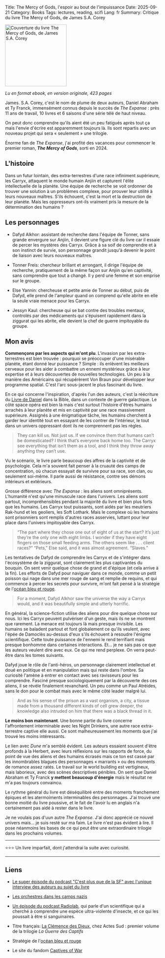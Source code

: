 Title: The Mercy of Gods, l'espoir au bout de l'impuissance
Date: 2025-09-21
Category: Books
Tags: lectures, reading, scifi
Lang: fr
Summary: Critique du livre The Mercy of Gods, de James S.A. Corey

<img src="https://m.media-amazon.com/images/I/81axCW+lOGL._SL1500_.jpg" alt="Couverture du livre The Mercy of Gods, de James S.A. Corey" width="200" height="auto">

_Lu en format ebook, en version originale, 423 pages_

James. S.A. Corey, c'est le nom de plume de deux auteurs, Daniel Abraham et Ty Franck, immensément connus depuis le succès de _The Expanse_ : près 11 ans de travail, 10 livres et 6 saisons d'une série télé de haut niveau.

On peut donc comprendre qu'ils aient été un peu fatigués après tout ça mais l'envie d'écrire est apparemment toujours là. Ils sont repartis avec un nouveau projet qui sera « seulement » une trilogie.

Énorme fan de _The Expanse_, j'ai profité des vacances pour commencer le premier roman, **_The Mercy of  Gods_**, sorti en 2024.

## L'histoire

Dans un futur lointain, des extra-terrestres d'une race infiniment supérieure, les Carryx, attaquent le monde humain Anjiin et capturent l'élite intellectuelle de la planète. Une équipe de recherche se voit ordonner de trouver une solution à un problèmes complexe, pour prouver leur utilité à leurs nouveaux maîtres. S'ils échouent, c'est la mort et la destruction de leur planète. Mais les oppresseurs ont-ils vraiment pris la mesure de la détermination des humains ?

## Les personnages

* Dafyd Alkhor: assistant de recherche dans l'équipe de  Tonner, sans grande envergure sur Anjiin, il devient une figure clé du livre car il essaie de percer les mystères des Carryx. Grâce à sa soif de comprendre et à son instinct de survie, son personnage grandit jusqu'à devenir le point de liaison avec leurs nouveaux maîtres.

* Tonner Freis: chercheur brillant et arrongant, il dirige l'équipe de recherche, pratiquement de la même façon sur Anjiin qu'en captivité, sans comprendre que tout a changé. Il y perd une femme et son emprise sur le groupe.

* Else Yannin: chercheuse et petite amie de Tonner au début, puis de Dafyd, elle prend de l'ampleur quand on comprend qu'elle abrite en elle la seule vraie menace pour les Carryx.

* Jessyn Kaul: chercheuse qui se bat contre des troubles mentaux, controlés par des médicaments qui s'épuisent rapidement dans la ziggurat qui les abrite, elle devient la chef de guerre impitoyable du groupe.

## Mon avis

**Commençons par les aspects qui m'ont plu**. L'invasion par les extra-terrestres est bien trouvée : pourquoi se préoccuper d'une misérable planète, étant donné leur puissance ? Simple : ils enlèvent les meilleurs cerveaux pour les aider à combattre un ennemi mystérieux grâce à leur expertise et à leurs découvertes de nouvelles technologies. Un peu à la manière des Américains qui récupérèrent Von Braun pour développer leur programme spatial. C'est l'arc sous-jacent le plus fascinant du livre.

En ce qui concerne l'inspiration, d'après l'un des auteurs, c'est la réécriture du [Livre de Daniel](https://fr.wikipedia.org/wiki/Livre_de_Daniel) dans la Bible, dans un contexte de guerre galactique. Le côté space opéra est bien là mais c'est surtout l'histoire d'êtres humains arrachés à leur planète et mis en captivité par une race massivement supérieure. Assignés à une énigmatique tâche, les humains cherchent à garder leur identité tout en essayant de les contrer de l'intérieur, le tout dans un univers oppressant dont ils ne comprennent pas les règles.

> They can kill us. Not just us. If we convince them that humans can’t be domesticated? I think that’s everyone back home too. The Carryx see everything that isn’t them as a tool, and I think they throw away anything they can’t use.

Vu le scénario, le livre parle beaucoup des affres de la captivité et de psychologie. Cela m'a souvent fait penser à la cruauté des camps de concentration, où chacun essayait de survivre pour sa race, son clan, ou seulement soi-même. Il parle aussi de résistance, contre ses démons intérieurs et extérieurs.

Grosse différence avec _The Expanse_ : les aliens sont omniprésents. L'humanité n'est qu'une minuscule race dans l'univers. Les aliens sont partout, incompréhensibles pendant la majorité du livre et bien plus forts que les humains. Les Carryx tout puissants, sont aidés par les meutriers Rak-hund et les geoliers, les Soft Lothark. Mais le complexe où les humains sont prisonniers sont remplis d'autres races asservies, luttant pour leur place dans l'univers impitoyable des Carryx.

> “The part where they chose one out of eight of us at the start? It’s just they’re the only one with eight limbs. I wonder if they have eight fingers on those small feeding arms. The others seem like . . . client races?” “Pets,” Else said, and it was almost agreement. “Slaves.”

Les tentatives de Dafyd de comprendre les Carryx et de s'intégrer dans l'écosystème de la ziggurat, sont  clairement les plus captivantes du bouquin. On sent venir quelque chose de grand et d'épique (et cela arrive à la fin). Les efforts de Dafyd pour naviguer dans ce monde, comme un petit poisson qui nage dans une mer rouge de sang et remplie de requins, et qui commence à percer les secrets pour survivre, m'ont fait pensé à la stratégie de l'[océan bleu et rouge](https://fr.m.wikipedia.org/wiki/Strat%C3%A9gie_oc%C3%A9an_bleu).

> For a moment, Dafyd Alkhor saw the universe the way a Carryx would, and it was beautifully simple and utterly horrific.

En général, la science-fiction utilise des aliens pour dire quelque chose sur nous. Ici les Carryx peuvent pulvériser d'un geste, mais ils ne se montrent que rarement. La menace est toujours là mais presque invisible. Les humains se baladent partout et font globalement ce qu'ils veulent, avec l'épée de Damoclès au-dessus d'eux s'ils échouent à resoudre l'énigme scientifique. Cette toute puissance de l'ennemi le rend terrifiant mais presque bonhomme dans certaines interactions. Et... je ne sais pas ce que les auteurs veulent dire avec eux. Ce qui me rend perplexe. On verra peut-être dans les tomes suivants.

Dafyd joue le rôle de l'anti-héros, un personnage clairement intellectuel et doué en politique et en manipulation mais qui reste dans l'ombre. Sa curiosité l'amène à entrer en contact avec ses ravisseurs pour les comprendre. Fasciné presque sociologiquement par la découverte des ces aliens, il se révèle finalement revanchard. Un peu comme un Paul Atréides, sans le don pour le combat mais avec le même côté leader malgré lui.

> And as his sense of the prison as a vast organism, a city, a tissue made from a thousand different kinds of cell grew deeper, the knowledge also intruded on him that there was a black thread in it.

**Le moins bon maintenant**. Une bonne partie du livre concerne l'affrontement interminable avec les Night Drinkers, une autre race extra-terrestre captive elle aussi. Ce sont malheureusement les moments que j'ai trouvé les moins intéressants.

Le lien avec _Dune_ m'a semblé évident. Les auteurs essaient souvent d'être profonds à la Herbert, avec leurs réflexions sur les rapports de force, du point de vue des aliens et des humains écrasés mais ce ton est cassé par les innombrables blagues des personnages « marrants » ou des moments de romance assez ratés. Le travail sur le world building est vertigineux, mais laborieux, avec des scènes descriptives pénibles. On sent que Daniel Abraham et Ty Franck **y mettent beaucoup d'énergie** mais le résultat ne m'a pas toujours convaincu.

Le rythme général du livre est déséquilibré entre des moments franchement épiques et les atermoiments interminables des personnages. J'ai trouvé une bonne moitié du livre poussive, et le fait de l'avoir lu en anglais n'a certainement pas aidé à rester dans le livre.

Je ne voulais pas d'uun autre _The Expanse_. J'ai donc apprécié ce nouvel univers mais... je suis resté sur ma faim. Le livre n'est pas évident à lire. Il pose néanmoins les bases de ce qui peut être une extraordinaire trilogie dans les prochains volumes.

---

⭐⭐⭐ Un livre imparfait, dont j'attendrai la suite avec curiosité.

---

## Liens

* [Le super épisode du podcast "C'est plus que de la SF" avec l'unique interview des auteurs au sujet du livre](https://www.cestplusquedelasf.com/podcasts/la-clemence-des-dieux)

* [Les orchestres dans les camps nazis](https://fr.wikipedia.org/wiki/Orchestres_dans_les_camps_de_concentration_nazis)

* [Un épisode du podcast Radiolab](https://radiolab.org/podcast/killer-empathy), qui parle d'un scientifique qui a cherché à comprendre une espèce ultra-violente d'insecte, et ce qui les poussait à être si sanguinaires.

* Titre français: [La Clémence des Dieux](https://actes-sud.fr/catalogue/science-fiction-fantasy/la-clemence-des-dieux), chez Actes Sud : premier volume de la trilogie _La Guerre des Captifs_

* Stratégie de l'[océan bleu et rouge](https://fr.m.wikipedia.org/wiki/Strat%C3%A9gie_oc%C3%A9an_bleu)

* Le site du fandom [Captives of War](https://captives-war.fandom.com/wiki/The_Mercy_of_Gods)

